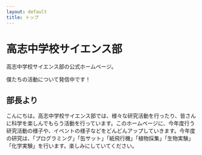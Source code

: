 ```yaml
---
layout: default
title: トップ
---
```

# 高志中学校サイエンス部
高志中学校サイエンス部の公式ホームページ。

僕たちの活動について発信中です！

## 部長より

こんにちは。高志中学校サイエンス部では、様々な研究活動を行ったり、皆さんに科学を楽しんでもらう活動を行っています。このホームページに、今年度行う研究活動の様子や、イベントの様子などをどんどんアップしていきます。今年度の研究は、「プログラミング」「缶サット」「紙飛行機」「植物採集」「生物実験」「化学実験」を行います。楽しみにしていてください。
